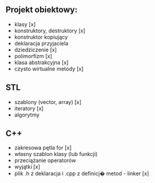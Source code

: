 ## Projekt obiektowy:
- klasy                                                     [x]
- konstruktory, destruktory                                 [x]
- konstruktor kopiujący
- deklaracja przyjaciela
- dziedziczenie                                             [x]
- polimorfizm                                               [x]
- klasa abstrakcyjna                                        [x]
- czysto wirtualne metody                                   [x]

## STL
- szablony (vector, array)                                  [x]
- iteratory                                                 [x]
- algorytmy                                                 

## C++
- zakresowa pętla for                                       [x]
- własny szablon klasy (lub funkcji)                        
- przeciążanie operatorów
- wyjątki                                                   [x]
- plik .h z deklaracja i .cpp z definicj� metod  - linker   [x]
